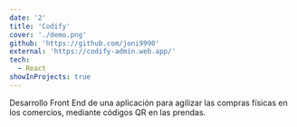 ```yaml
---
date: '2'
title: 'Codify'
cover: './demo.png'
github: 'https://github.com/joni9990'
external: 'https://codify-admin.web.app/'
tech:
  - React
showInProjects: true
---
```


Desarrollo Front End de una aplicación para agilizar las compras físicas en los comercios, mediante códigos QR en las prendas.
